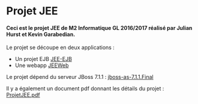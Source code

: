# Projet JEE
#### Ceci est le projet JEE de M2 Informatique GL 2016/2017 réalisé par Julian Hurst et Kevin Garabedian.
Le projet se découpe en deux applications : 
- Un projet EJB [JEE-EJB](https://github.com/JulianHurst/projetJEE/tree/master/JEE-EJB)
- Une webapp [JEEWeb](https://github.com/JulianHurst/projetJEE/tree/master/JEEWeb)

Le projet dépend du serveur JBoss 7.1.1 : [jboss-as-7.1.1.Final](https://github.com/JulianHurst/projetJEE/tree/master/jboss-as-7.1.1/jboss-as-7.1.1.Final)

Il y a également un document pdf donnant les détails du projet : [ProjetJEE.pdf](https://github.com/JulianHurst/projetJEE/blob/master/ProjetJEE.pdf)
